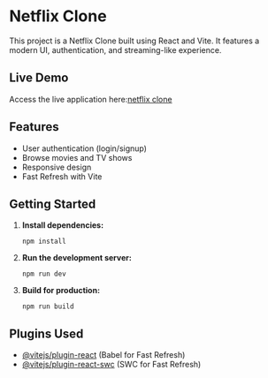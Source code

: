 # Netflix Clone

This project is a Netflix Clone built using React and Vite. It features a modern UI, authentication, and streaming-like experience.

## Live Demo

Access the live application here:[netflix clone](https://netflixclone-8bcvlegfu-ayyanar-s-projects.vercel.app/login)
## Features

- User authentication (login/signup)
- Browse movies and TV shows
- Responsive design
- Fast Refresh with Vite

## Getting Started

1. **Install dependencies:**
   ```
   npm install
   ```
2. **Run the development server:**
   ```
   npm run dev
   ```
3. **Build for production:**
   ```
   npm run build
   ```

## Plugins Used

- [@vitejs/plugin-react](https://github.com/vitejs/vite-plugin-react/blob/main/packages/plugin-react/README.md) (Babel for Fast Refresh)
- [@vitejs/plugin-react-swc](https://github.com/vitejs/vite-plugin-react-swc) (SWC for Fast Refresh)
